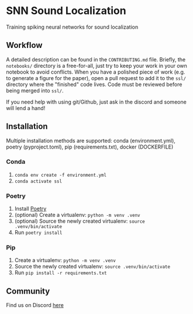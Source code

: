 # SNN Sound Localization

Training spiking neural networks for sound localization

## Workflow

A detailed description can be found in the `CONTRIBUTING.md` file. Briefly, the `notebooks/` directory is a
free-for-all, just try to keep your work in your own notebook to avoid conflicts. When you have a polished piece of work
(e.g. to generate a figure for the paper), open a pull request to add it to the `ssl/` directory where the "finished"
code lives. Code must be reviewed before being merged into `ssl/`.

If you need help with using git/Github, just ask in the discord and someone will lend a hand!

## Installation

Multiple installation methods are supported: conda (environment.yml), poetry (pyproject.toml), pip
(requirements.txt), docker (DOCKERFILE)

### Conda

1. `conda env create -f environment.yml`
2. `conda activate ssl`

### Poetry

1. Install [Poetry](https://python-poetry.org/)
2. (optional) Create a virtualenv: `python -m venv .venv`
3. (optional) Source the newly created virtualenv: `source .venv/bin/activate`
4. Run `poetry install`

### Pip

1. Create a virtualenv: `python -m venv .venv`
2. Source the newly created virtualenv: `source .venv/bin/activate`
3. Run `pip install -r requirements.txt`

## Community

Find us on Discord [here](https://discord.gg/Zpd6RYYyuf)
